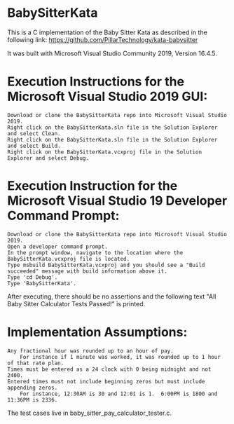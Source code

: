# BabySitterKata

This is a C implementation of the Baby Sitter Kata as described in the following link:
https://github.com/PillarTechnology/kata-babysitter

It was built with Microsoft Visual Studio Community 2019, Version 16.4.5.

# Execution Instructions for the Microsoft Visual Studio 2019 GUI:
    Download or clone the BabySitterKata repo into Microsoft Visual Studio 2019.
    Right click on the BabySitterKata.sln file in the Solution Explorer and select Clean.
    Right click on the BabySitterKata.sln file in the Solution Explorer and select Build.
    Right click on the BabySitterKata.vcxproj file in the Solution Explorer and select Debug.
    
# Execution Instruction for the Microsoft Visual Studio 19 Developer Command Prompt:
    Download or clone the BabySitterKata repo into Microsoft Visual Studio 2019.
    Open a developer command prompt.
    In the prompt window, navigate to the location where the BabySitterKata.vcxproj file is located.
    Type msbuild BabySitterKata.vcxproj and you should see a "Build succeeded" message with build information above it.
    Type 'cd Debug'.
    Type 'BabySitterKata'.
   
After executing, there should be no assertions and the following text "All Baby Sitter Calculator Tests Passed!" is printed.

# Implementation Assumptions:
    Any fractional hour was rounded up to an hour of pay.
        For instance if 1 minute was worked, it was rounded up to 1 hour of that rate plan.
    Times must be entered as a 24 clock with 0 being midnight and not 2400.
    Entered times must not include beginning zeros but must include appending zeros.
        For instance, 12:30AM is 30 and 12:01 is 1.  6:00PM is 1800 and 11:36PM is 2336.
    
The test cases live in baby_sitter_pay_calculator_tester.c.
